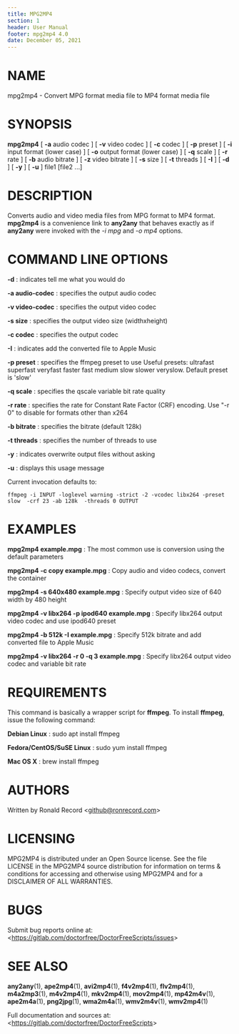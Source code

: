 ```yaml
---
title: MPG2MP4
section: 1
header: User Manual
footer: mpg2mp4 4.0
date: December 05, 2021
---
```

# NAME
mpg2mp4 - Convert MPG format media file to MP4 format media file

# SYNOPSIS
**mpg2mp4** [ **-a** audio codec ] [ **-v** video codec ] [ **-c** codec ] [ **-p** preset ] [ **-i** input format (lower case) ] [ **-o** output format (lower case) ] [ **-q** scale ] [ **-r** rate ] [ **-b** audio bitrate ] [ **-z** video bitrate ] [ **-s** size ] [ **-t** threads ] [ **-I** ] [ **-d** ] [ **-y** ] [ **-u** ] file1 [file2 ...]

# DESCRIPTION
Converts audio and video media files from MPG format to MP4 format. **mpg2mp4** is a convenience link to **any2any** that behaves exactly as if **any2any** were invoked with the *-i mpg* and *-o mp4* options.

# COMMAND LINE OPTIONS

**-d**
: indicates tell me what you would do

**-a audio-codec**
: specifies the output audio codec

**-v video-codec**
: specifies the output video codec

**-s size**
: specifies the output video size (widthxheight)

**-c codec**
: specifies the output codec

**-I**
: indicates add the converted file to Apple Music

**-p preset**
: specifies the ffmpeg preset to use
	 Useful presets:
	 ultrafast superfast veryfast faster fast medium slow
	 slower veryslow. Default preset is 'slow'

**-q scale**
: specifies the qscale variable bit rate quality

**-r rate**
: specifies the rate for Constant Rate Factor (CRF)
	encoding. Use "-r 0" to disable for formats other than x264

**-b bitrate**
: specifies the bitrate (default 128k)

**-t threads**
: specifies the number of threads to use

**-y**
: indicates overwrite output files without asking

**-u**
: displays this usage message

Current invocation defaults to:

`ffmpeg -i INPUT -loglevel warning -strict -2 -vcodec libx264 -preset slow  -crf 23 -ab 128k  -threads 0 OUTPUT`

# EXAMPLES

**mpg2mp4 example.mpg**
: The most common use is conversion using the default parameters

**mpg2mp4 -c copy example.mpg**
: Copy audio and video codecs, convert the container

**mpg2mp4 -s 640x480 example.mpg**
: Specify output video size of 640 width by 480 height

**mpg2mp4 -v libx264 -p ipod640 example.mpg**
: Specify libx264 output video codec and use ipod640 preset

**mpg2mp4 -b 512k -I example.mpg**
: Specify 512k bitrate and add converted file to Apple Music

**mpg2mp4 -v libx264 -r 0 -q 3 example.mpg**
: Specify libx264 output video codec and variable bit rate

# REQUIREMENTS
This command is basically a wrapper script for **ffmpeg**. To install 
**ffmpeg**, issue the following command:

**Debian Linux**
: sudo apt install ffmpeg

**Fedora/CentOS/SuSE Linux**
: sudo yum install ffmpeg

**Mac OS X**
: brew install ffmpeg

# AUTHORS
Written by Ronald Record &lt;github@ronrecord.com&gt;

# LICENSING
MPG2MP4 is distributed under an Open Source license.
See the file LICENSE in the MPG2MP4 source distribution
for information on terms &amp; conditions for accessing and
otherwise using MPG2MP4 and for a DISCLAIMER OF ALL WARRANTIES.

# BUGS
Submit bug reports online at: &lt;https://gitlab.com/doctorfree/DoctorFreeScripts/issues&gt;

# SEE ALSO
**any2any**(1), **ape2mp4**(1), **avi2mp4**(1), **f4v2mp4**(1), **flv2mp4**(1), **m4a2mp3**(1), **m4v2mp4**(1), **mkv2mp4**(1), **mov2mp4**(1), **mp42m4v**(1), **ape2m4a**(1), **png2jpg**(1), **wma2m4a**(1), **wmv2m4v**(1), **wmv2mp4**(1)

Full documentation and sources at: &lt;https://gitlab.com/doctorfree/DoctorFreeScripts&gt;

